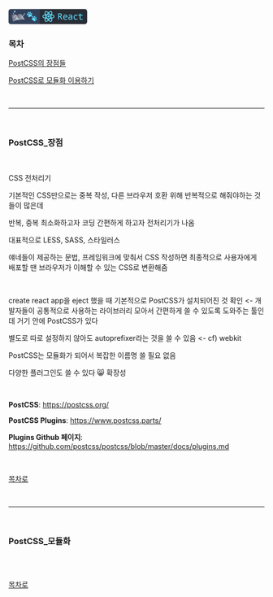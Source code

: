 <br />
<a href="https://github.com/seol-yu/TIL/tree/master/React">
  <img src="https://github.com/seol-yu/TIL/raw/master/images/react-badge-logo.png?raw=true" height="30" style="max-width: 100%;">
</a>
<br />

### 목차

[PostCSS의 장점들](#PostCSS_장점)

[PostCSS로 모듈화 이용하기](#PostCSS_모듈화)

<br />

---

<br />

### PostCSS_장점

<br />

CSS 전처리기

기본적인 CSS만으로는 중복 작성, 다른 브라우저 호환 위해 반복적으로 해줘야하는 것들이 많은데

반복, 중복 최소화하고자 코딩 간편하게 하고자 전처리기가 나옴

대표적으로 LESS, SASS, 스타일러스

얘네들이 제공하는 문법, 프레임워크에 맞춰서 CSS 작성하면 최종적으로 사용자에게 배포할 땐 브라우저가 이해할 수 있는 CSS로 변환해줌

<br />

create react app을 eject 했을 때 기본적으로 PostCSS가 설치되어진 것 확인 <- 개발자들이 공통적으로 사용하는 라이브러리 모아서 간편하게 쓸 수 있도록 도와주는 툴인데 거기 안에 PostCSS가 있다

별도로 따로 설정하지 않아도 autoprefixer라는 것을 쓸 수 있음 <- cf) webkit

PostCSS는 모듈화가 되어서 복잡한 이름명 쓸 필요 없음

다양한 플러그인도 쓸 수 있다 :smile_cat: 확장성

<br />

**PostCSS**: https://postcss.org/

**PostCSS Plugins**: https://www.postcss.parts/

**Plugins Github 페이지**: https://github.com/postcss/postcss/blob/master/docs/plugins.md

<br />

[목차로](#목차)

<br />

---

<br />

### PostCSS_모듈화

<br />



<br />

[목차로](#목차)

<br />

